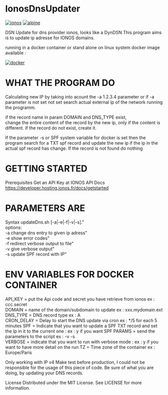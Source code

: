 # IonosDnsUpdater 

[![ionos](https://img.shields.io/static/v1?label=based_on&message=IonosApi&color=blue)](link=https://developer.hosting.ionos.fr/docs/dns,float="left")
 [![alpine](https://img.shields.io/static/v1?label=using&message=alpine&color=orange)](https://alpinelinux.org)

DSN Update for dns provider ionos, looks like a DynDSN 
This program aims is to update ip adresse for IONOS domains.

running in a docker container or stand alone on linux system
docker image available : 

[![docker](https://img.shields.io/static/v1?label=docker&message=dockerhub&color=green)](https://registry.hub.docker.com/r/goodlinux/ionosdnsupdater)

# WHAT THE PROGRAM DO
 
Calculating new IP by taking into acount the -a 1.2.3.4 parameter or if -a parameter is not set not set search actual external ip of the network running the programm.

if the record name in param DOMAIN and DNS_TYPE exist,  
change the entire content of the record by the new ip, only if the content is different. 
if the record do not exist, create it. 

If the parameter -s or SPF system variable for docker is set 
then the program search for a TXT spf record and update the new ip if the ip in the actual spf record has change.
If the record is not found do nothing
 
# GETTING STARTED
 
 Prerequisites
 Get an API Key at IONOS API Docs
 https://developer.hosting.ionos.fr/docs/getstarted
 
# PARAMETERS ARE
 
 Syntax updateDns.sh [-a|-e|-f|-v|-s]."  
   options:   
    -a	change dns entry to given ip adress"  
    -e	show error codes"  
    -f	redirect verbose output to file"  
    -v	give verbose output"  
    -s update SPF record with IP"  
 

# ENV VARIABLES FOR DOCKER CONTAINER  
 
 API_KEY =  put the Api code and secret you have retrieve from ionos  ex : ccc.secret   
 DOMAIN =   name of the domain/subdomain to update   ex : xxx.mydomain.ext  
 DNS_TYPE = DNS record type  ex : A  
 CRON_DELAY = Delay to start the DNS update via cron  ex : */5  for each 5 minutes
 SPF = Indicate that you want to update a SPF TXT record and set the Ip in it to the current one : ex : y if you want SPF
 PARAMS = send the parameters to the script ex : -v -s   
 VERBOSE = indicate that you want to run with verbose mode : ex : y if you want to have more detail on the run
 TZ =       Time zone of the container     ex : Europe/Paris  
  
 Only working with IP v4
 Make test before production, I could not be responsible for the usage of this piece of code.
 Be sure of what you are doing, by updating your DNS records. 
 
 License
 Distributed under the MIT License. See LICENSE for more information.
